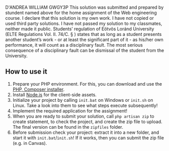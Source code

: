 D'ANDREA WILLIAM
GWGY3P
This solution was submitted and prepared by stundent named above for the home assignment of the Web engineering course.
I declare that this solution is my own work.
I have not copied or used third party solutions.
I have not passed my solution to my classmates, neither  made it public.
Students’ regulation of Eötvös Loránd University (ELTE Regulations Vol. II. 74/C. § ) states that as long as a student presents another student’s work - or at least the significant part of it - as his/her own performance, it will count as a disciplinary fault. The most serious consequence of a disciplinary fault can be dismissal of the student from the University.

## How to use it

1. Prepare your PHP environment. For this, you can download and use the [PHP, Composer installer](https://github.com/totadavid95/PhpComposerInstaller).
2. Install [Node.js](https://nodejs.org/en/) for the client-side assets.
3. Initialize your project by calling `init.bat` on Windows or `init.sh` on Linux. Take a look into them to see what steps execute subsequently!
4. Implement the required application for the assignment!
5. When you are ready to submit your solution, call `php artisan zip` to create statement, to check the project, and create the zip file to upload. The final version can be found in the `zipfiles` folder.
6. Before submission check your project: extract it into a new folder, and start it with `init.bat`/`init.sh`! If it works, then you can submit the zip file (e.g. in Canvas).
